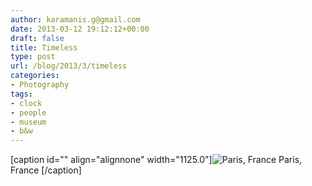 ```yaml
---
author: karamanis.g@gmail.com
date: 2013-03-12 19:12:12+00:00
draft: false
title: Timeless
type: post
url: /blog/2013/3/timeless
categories:
- Photography
tags:
- clock
- people
- museum
- b&w
---
```


[caption id="" align="alignnone" width="1125.0"]![ Paris, France ](/images/2013-03-12-20133timeless/20130301-R0013581.jpg)
 Paris, France [/caption]
